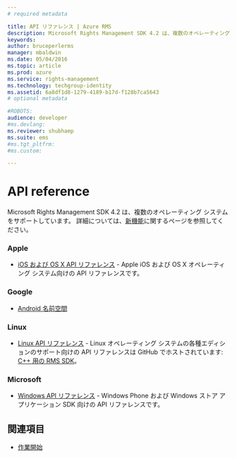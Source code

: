 ```yaml
---
# required metadata

title: API リファレンス | Azure RMS
description: Microsoft Rights Management SDK 4.2 は、複数のオペレーティング システム (Android、iOS、OS X、Linux、Windows Phone、および Windows ストア) をサポートしています。
keywords:
author: bruceperlerms
manager: mbaldwin
ms.date: 05/04/2016
ms.topic: article
ms.prod: azure
ms.service: rights-management
ms.technology: techgroup-identity
ms.assetid: 6a8df1d8-1279-4189-b17d-f128b7ca5643
# optional metadata

#ROBOTS:
audience: developer
#ms.devlang:
ms.reviewer: shubhamp
ms.suite: ems
#ms.tgt_pltfrm:
#ms.custom:

---
```


# API reference

Microsoft Rights Management SDK 4.2 は、複数のオペレーティング システムをサポートしています。 詳細については、[新機能](release-notes.md)に関するページを参照してください。

### Apple
- [iOS および OS X API リファレンス](/rights-management/sdk/4.2/api/iOS/iOS) - Apple iOS および OS X オペレーティング システム向けの API リファレンスです。

### Google
- [Android 名前空間](android-namespaces.md)

### Linux
- [Linux API リファレンス](linux-c-api-reference.md) - Linux オペレーティング システムの各種エディションのサポート向けの API リファレンスは GitHub でホストされています: [C++ 用の RMS SDK](http://azuread.github.io/rms-sdk-for-cpp/annotated.html)。

### Microsoft
- [Windows API リファレンス](/rights-management/sdk/4.2/api/winrt/Microsoft.RightsManagement) - Windows Phone および Windows ストア アプリケーション SDK 向けの API リファレンスです。

## 関連項目

* [作業開始](get-started.md)
 

 


<!--HONumber=May16_HO2-->


